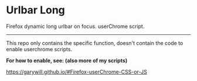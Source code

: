 # Urlbar Long

Firefox dynamic long urlbar on focus. userChrome script.





----------------



This repo only contains the specific function, doesn't contain the code to enable userchrome scripts.



**For how to enable, see: (also more of my scripts)**



https://garywill.github.io/#Firefox-userChrome-CSS-or-JS



